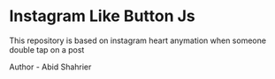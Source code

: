 # Instagram Like Button Js

This repository is based on instagram heart anymation when someone double tap on a post

Author - Abid Shahrier